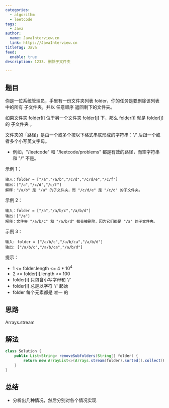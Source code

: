 ```yaml
---
categories:
  - algorithm
  - leetcode
tags:
  - Java
author: 
  name: JavaInterview.cn
  link: https://JavaInterview.cn
titleTag: Java
feed:
  enable: true
description: 1233. 删除子文件夹 

---
```


## 题目
你是一位系统管理员，手里有一份文件夹列表 folder，你的任务是要删除该列表中的所有 子文件夹，并以 任意顺序 返回剩下的文件夹。

如果文件夹 folder[i] 位于另一个文件夹 folder[j] 下，那么 folder[i] 就是 folder[j] 的 子文件夹 。

文件夹的「路径」是由一个或多个按以下格式串联形成的字符串：'/' 后跟一个或者多个小写英文字母。

* 例如，"/leetcode" 和 "/leetcode/problems" 都是有效的路径，而空字符串和 "/" 不是。


示例 1：

    输入：folder = ["/a","/a/b","/c/d","/c/d/e","/c/f"]
    输出：["/a","/c/d","/c/f"]
    解释："/a/b" 是 "/a" 的子文件夹，而 "/c/d/e" 是 "/c/d" 的子文件夹。
示例 2：

    输入：folder = ["/a","/a/b/c","/a/b/d"]
    输出：["/a"]
    解释：文件夹 "/a/b/c" 和 "/a/b/d" 都会被删除，因为它们都是 "/a" 的子文件夹。
示例 3：

    输入: folder = ["/a/b/c","/a/b/ca","/a/b/d"]
    输出: ["/a/b/c","/a/b/ca","/a/b/d"]


提示：

* 1 <= folder.length <= 4 * 10<sup>4</sup>
* 2 <= folder[i].length <= 100
* folder[i] 只包含小写字母和 '/'
* folder[i] 总是以字符 '/' 起始
* folder 每个元素都是 唯一 的
## 思路

Arrays.stream

## 解法
```java
class Solution {
    public List<String> removeSubfolders(String[] folder) {
        return new ArrayList<>(Arrays.stream(folder).sorted().collect(Collectors.toCollection(() -> new TreeSet<>((a, b)-> a.startsWith(b+"/")?0:a.compareTo(b)))));
    }
}

```

## 总结

- 分析出几种情况，然后分别对各个情况实现 
